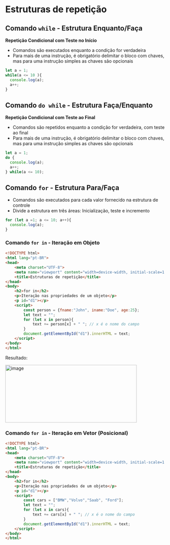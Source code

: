 # Estruturas de repetição

## Comando `while` - Estrutura Enquanto/Faça

**Repetição Condicional com Teste no Início**
- Comandos são executados enquanto a condição for verdadeira
- Para mais de uma instrução, é obrigatório delimitar o bloco com chaves, mas para uma instrução simples as chaves são opcionais

```javascript
let a = 1;
while(a <= 10 ){
  console.log(a);
  a++;
}
```

## Comando `do while` - Estrutura Faça/Enquanto

**Repetição Condicional com Teste ao Final**
- Comandos são repetidos enquanto a condição for verdadeira, com teste ao final
- Para mais de uma instrução, é obrigatório delimitar o bloco com chaves, mas para uma instrução simples as chaves são opcionais

```javascript
let a = 1;
do {
  console.log(a);
  a++;
} while(a <= 10);
```

## Comando `for` - Estrutura Para/Faça
- Comandos são executados para cada valor fornecido na estrutura de controle
- Divide a estrutura em três áreas: Inicialização, teste e incremento

```javascript
for (let a =1; a <= 10; a++){
  console.log(a);
}
```

### Comando `for in` - Iteração em Objeto

```html
<!DOCTYPE html>
<html lang="pt-BR">
<head>
    <meta charset="UTF-8">
    <meta name="viewport" content="width=device-width, initial-scale=1.0">
    <title>Estruturas de repetição</title>
</head>
<body>
    <h2>for in</h2>
    <p>Iteração nas propriedades de um objeto</p>
    <p id="d1"></p>
    <script>
        const person = {fname:"John", iname:"Doe", age:25};
        let text = "";
        for (let x in person){
            text += person[x] + " "; // x é o nome do campo
        }
        document.getElementById("d1").innerHTML = text;
    </script>
</body>
</html>
```

Resultado:

<img width="414" height="181" alt="image" src="https://github.com/user-attachments/assets/29bd8ab8-e1bc-426d-b7cc-d01ecdeeda08" />

### Comando `for in` - Iteração em Vetor (Posicional)

```html
<!DOCTYPE html>
<html lang="pt-BR">
<head>
    <meta charset="UTF-8">
    <meta name="viewport" content="width=device-width, initial-scale=1.0">
    <title>Estruturas de repetição</title>
</head>
<body>
    <h2>for in</h2>
    <p>Iteração nas propriedades de um objeto</p>
    <p id="d1"></p>
    <script>
        const cars = ["BMW","Volvo","Saab", "Ford"];
        let text = "";
        for (let x in cars){
            text += cars[x] + " "; // x é o nome do campo
        }
        document.getElementById("d1").innerHTML = text;
    </script>
</body>
</html>
```
